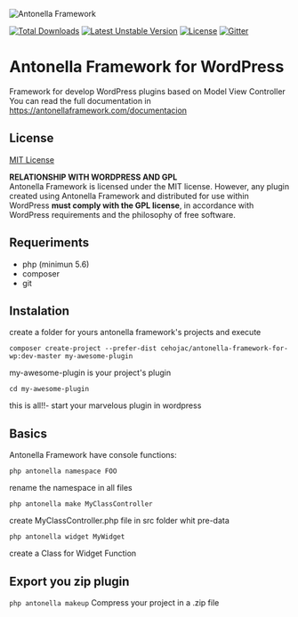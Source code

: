 ![Antonella Framework](https://antonellaframework.com/wp-content/uploads/2018/06/anonella-repositorio.png)

[![Total Downloads](https://poser.pugx.org/cehojac/antonella-framework-for-wp/downloads)](https://packagist.org/packages/cehojac/antonella-framework-for-wp)
[![Latest Unstable Version](https://poser.pugx.org/cehojac/antonella-framework-for-wp/v/unstable)](https://packagist.org/packages/cehojac/antonella-framework-for-wp)
[![License](https://poser.pugx.org/cehojac/antonella-framework-for-wp/license)](https://packagist.org/packages/cehojac/antonella-framework-for-wp)
[![Gitter](https://badges.gitter.im/Antonella-Framework/community.svg)](https://gitter.im/Antonella-Framework/community?utm_source=badge&utm_medium=badge&utm_campaign=pr-badge)

Antonella Framework for WordPress
================================

Framework for develop WordPress plugins based on Model View Controller
You can read the full documentation in https://antonellaframework.com/documentacion

## License
 [MIT License](LICENSE.md)

 **RELATIONSHIP WITH WORDPRESS AND GPL**  
Antonella Framework is licensed under the MIT license. However, any plugin 
created using Antonella Framework and distributed for use within WordPress 
**must comply with the GPL license**, in accordance with WordPress requirements 
and the philosophy of free software.  

## Requeriments
* php (minimun 5.6) 
* composer
* git

## Instalation
create a folder for yours antonella framework's projects and execute

`composer create-project --prefer-dist cehojac/antonella-framework-for-wp:dev-master my-awesome-plugin`

my-awesome-plugin is your project's plugin

`cd my-awesome-plugin`

this is all!!- start your marvelous plugin in wordpress

## Basics

Antonella Framework have console functions:

`php antonella namespace FOO`

rename the namespace in all files

`php antonella make MyClassController`

create MyClassController.php file in src folder whit pre-data

`php antonella widget MyWidget`

create a Class for Widget Function

## Export you zip plugin

`php antonella makeup`
Compress your project in a .zip file 


